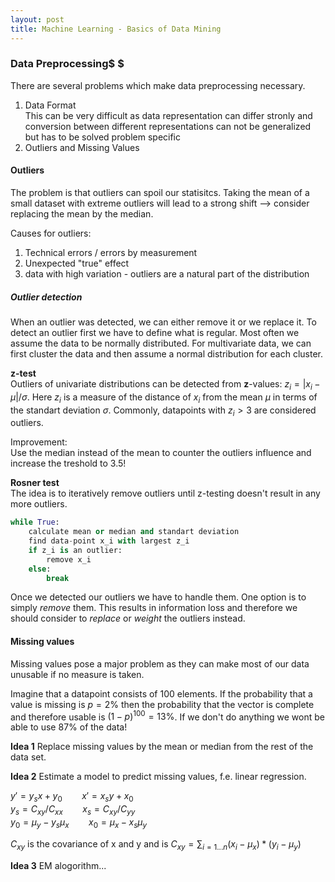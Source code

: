 ```yaml
---
layout: post
title: Machine Learning - Basics of Data Mining
---
```


<script src="https://polyfill.io/v3/polyfill.min.js?features=es6"></script>
<script id="MathJax-script" async src="https://cdn.jsdelivr.net/npm/mathjax@3/es5/tex-mml-chtml.js"></script>

### Data Preprocessing$ $
There are several problems which make data preprocessing necessary.
1. Data Format\
    This can be very difficult as data representation can differ stronly and conversion between different representations can not be generalized but has to be solved problem specific
2. Outliers and Missing Values

#### Outliers
The problem is that outliers can spoil our statisitcs. Taking the mean of a small dataset with extreme outliers will lead to a strong shift --> consider replacing the mean by the median.

Causes for outliers:
1. Technical errors / errors by measurement
2. Unexpected "true" effect
3. data with high variation - outliers are a natural part of the distribution

##### Outlier detection
When an outlier was detected, we can either remove it or we replace it. To detect an outlier first we have to define what is regular. Most often we assume the data to be normally distributed. For multivariate data, we can first cluster the data and then assume a normal distribution for each cluster.

**z-test**\
Outliers of univariate distributions can be detected from **z**-values: $z_i = |x_i - \mu| / \sigma$. Here $z_i$ is a measure of the distance of $x_i$ from the mean $\mu$ in terms of the standart deviation $\sigma$. Commonly, datapoints with $z_i > 3$ are considered outliers.

Improvement:\
Use the median instead of the mean to counter the outliers influence and increase the treshold to 3.5!

**Rosner test**\
The idea is to iteratively remove outliers until z-testing doesn't result in any more outliers.
```python
while True:
    calculate mean or median and standart deviation
    find data-point x_i with largest z_i
    if z_i is an outlier:
        remove x_i
    else:
        break
```

Once we detected our outliers we have to handle them. One option is to simply *remove* them. This results in information loss and therefore we should consider to *replace* or *weight* the outliers instead.

#### Missing values
Missing values pose a major problem as they can make most of our data unusable if no measure is taken.

Imagine that a datapoint consists of 100 elements. If the probability that a value is missing is $p=2\%$ then the probability that the vector is complete and therefore usable is $(1 - p)^{100} = 13\%$. If we don't do anything we wont be able to use $87\%$ of the data!

**Idea 1**
Replace missing values by the mean or median from the rest of the data set.

**Idea 2**
Estimate a model to predict missing values, f.e. linear regression.

$y' = y_s x + y_{0}$ &nbsp;&nbsp;&nbsp;&nbsp;&nbsp;&nbsp; $x' = x_s y + x_{0}$\
$y_s = C_{xy}/C_{xx}$ &nbsp;&nbsp;&nbsp;&nbsp;&nbsp;&nbsp; $x_s = C_{xy}/C_{yy}$\
$y_0 = \mu_y - y_s\mu_x$ &nbsp;&nbsp;&nbsp;&nbsp;&nbsp;&nbsp; $x_0 = \mu_x - x_s\mu_y$

$C_{xy}$ is the covariance of x and y and is $C_{xy} = \sum_{i=1...n}(x_i - \mu_x)*(y_i - \mu_y)$

<div id="linear_regression_sketch" style="position: relative;">
<script language="javascript" type="text/javascript" src="/post_content/machine_learning/scripts/linear_regression.js"></script>
</div>

**Idea 3**
EM alogorithm...
